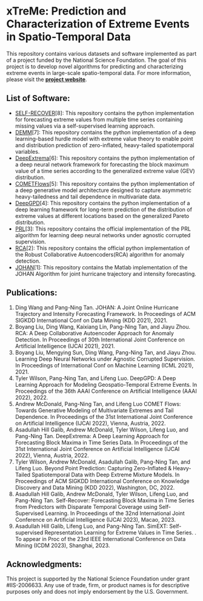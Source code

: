 # xTreMe: Prediction and Characterization of Extreme Events in Spatio-Temporal Data

This repository contains various datasets and software implemented as part of a project funded by the National Science Foundation. The goal of this project is to develop novel algorithms for predicting and characterizing extreme events in large-scale spatio-temporal data. For more information, please visit the [**project website**](http://cse.msu.edu/~ptan/project/xtreme/).

## List of Software:

* [SELF-RECOVER](https://github.com/galib19/Self-Recover)[8]: This repository contains the python implementation for forecasting extreme values from multiple time series containing missing values via a self-supervised learning approach.
* [DEMM](https://github.com/ampersandmcd/DeepExtremeMixtureModel)[7]: This repository contains the python implementation of a deep learning-based hurdle model with extreme value theory to enable point and distribution prediction of zero-inflated, heavy-tailed spatiotemporal variables.
* [DeepExtrema](https://github.com/galib19/DeepExtrema-IJCAI22-)[6]: This repository contains the python implementation of a deep neural network framework for forecasting the block maximum value of a time series according to the generalized extreme value (GEV) distribution.
* [COMETFlows](https://github.com/ampersandmcd/COMETFlows)[5]: This repository contains the python implementation of a deep generative model architecture designed to capture asymmetric heavy-tailedness and tail
dependence in multivariate data.
* [DeepGPD](https://github.com/TylerPWilson/deepGPD)[4]: This repository contains the python implementation of a deep learning framework for long-term prediction of the distribution of extreme values at different locations based on the generalized Pareto distribution.
* [PRL]()[3]: This repository contains the official implementation of the PRL algorithm for learning deep neural networks under agnostic corrupted supervision.
* [RCA](https://github.com/illidanlab/RCA)[2]: This repository contains the official python implementation of the Robust Collaborative Autoencoders(RCA) algorithm for anomaly detection.
* [JOHAN](https://github.com/cqwangding/JOHAN#johan-a-joint-online-hurricane-trajectory-and-intensity-forecasting-framework)[1]: This repository contains the Matlab implementation of the JOHAN Algorithm for joint hurricane trajectory and intensity forecasting.

## Publications:
1. Ding Wang and Pang-Ning Tan. JOHAN: A Joint Online Hurricane Trajectory and Intensity Forecasting Framework. In Proceedings of ACM SIGKDD International Conf on Data Mining (KDD 2021), 2021.
2. Boyang Liu, Ding Wang, Kaixiang Lin, Pang-Ning Tan, and Jiayu Zhou. RCA: A Deep Collaborative Autoencoder Approach for Anomaly Detection. In Proceedings of 30th International Joint Conference on Artificial Intelligence (IJCAI 2021), 2021. 
3. Boyang Liu, Mengying Sun, Ding Wang, Pang-Ning Tan, and Jiayu Zhou. Learning Deep Neural Networks under Agnostic Corrupted Supervision. In Proceedings of International Conf on Machine Learning (ICML 2021), 2021.
4. Tyler Wilson, Pang-Ning Tan, and Lifeng Luo. DeepGPD: A Deep Learning Approach for Modeling Geospatio-Temporal Extreme Events. In Proceedings of the 36th AAAI Conference on Artificial Intelligence (AAAI 2022), 2022.
5. Andrew McDonald, Pang-Ning Tan, and Lifeng Luo COMET Flows: Towards Generative Modeling of Multivariate Extremes and Tail Dependence. In Proceedings of the 31st International Joint Conference on Artificial Intelligence (IJCAI 2022), Vienna, Austria, 2022.
6. Asadullah Hill Galib, Andrew McDonald, Tyler Wilson, Lifeng Luo, and Pang-Ning Tan. DeepExtrema: A Deep Learning Approach for Forecasting Block Maxima in Time Series Data. In Proceedings of the 31st International Joint Conference on Artificial Intelligence (IJCAI 2022), Vienna, Austria, 2022.
7. Tyler Wilson, Andrew McDonald, Asadullah Galib, Pang-Ning Tan, and Lifeng Luo. Beyond Point Prediction: Capturing Zero-Inflated & Heavy-Tailed Spatiotemporal Data with Deep Extreme Mixture Models. In Proceedings of ACM SIGKDD International Conference on Knowledge Discovery and Data Mining (KDD 2022), Washington, DC, 2022.
8. Asadullah Hill Galib, Andrew McDonald, Tyler Wilson, Lifeng Luo, and Pang-Ning Tan. Self-Recover: Forecasting Block Maxima in Time Series from Predictors with Disparate Temporal Coverage using Self-Supervised Learning. In Proceedings of the 32nd International Joint Conference on Artificial Intelligence (IJCAI 2023), Macao, 2023.
9. Asadullah Hill Galib, Lifeng Luo, and Pang-Ning Tan. SimEXT: Self-supervised Representation Learning for Extreme Values in Time Series. . To appear in Proc of the 23rd IEEE International Conference on Data Mining (ICDM 2023), Shanghai, 2023. 

## Acknowledgments:
This project is supported by the National Science Foundation under grant \#IIS-2006633. Any use of trade, firm, or product names is for descriptive purposes only and does not imply endorsement by the U.S. Government.

